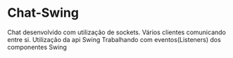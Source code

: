 # Chat-Swing
Chat desenvolvido com utilização de sockets.
Vários clientes comunicando entre si.
Utilização da api Swing
Trabalhando com eventos(Listeners) dos componentes Swing

